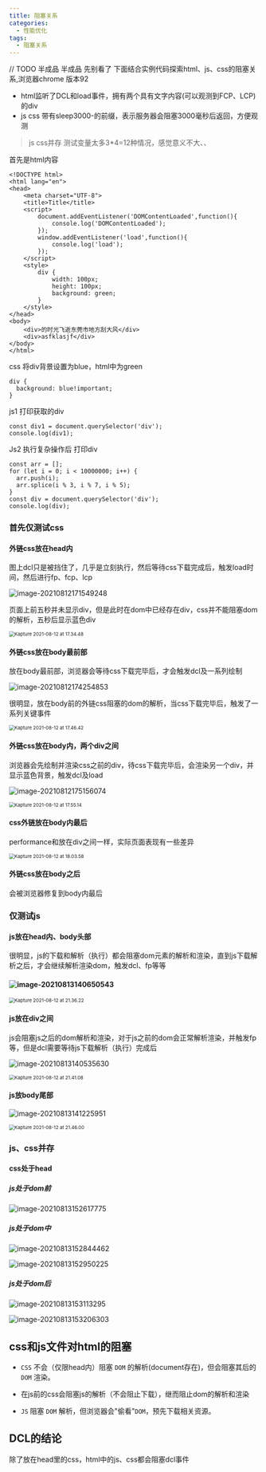 ```yaml
---
title: 阻塞关系
categories: 
  - 性能优化
tags: 
  - 阻塞关系
---
```

// TODO
半成品 半成品 先别看了
下面结合实例代码探索html、js、css的阻塞关系,浏览器chrome 版本92

- html监听了DCL和load事件，拥有两个具有文字内容(可以观测到FCP、LCP)的div
- js css 带有sleep3000-的前缀，表示服务器会阻塞3000毫秒后返回，方便观测

> js css并存 测试变量太多3*4=12种情况，感觉意义不大、、

首先是html内容

```
<!DOCTYPE html>
<html lang="en">
<head>
	<meta charset="UTF-8">
	<title>Title</title>
	<script>
		document.addEventListener('DOMContentLoaded',function(){
			console.log('DOMContentLoaded');
		});
		window.addEventListener('load',function(){
			console.log('load');
		});
	</script>
	<style>
		div {
			width: 100px;
			height: 100px;
			background: green;
		}
	</style>
</head>
<body>
	<div>的时光飞逝东莞市地方刮大风</div>
	<div>asfklasjf</div>
</body>
</html>
```

css 将div背景设置为blue，html中为green

```
div {
  background: blue!important;
}
```

js1 打印获取的div

```
const div1 = document.querySelector('div');
console.log(div1);
```

Js2 执行复杂操作后 打印div

```
const arr = [];
for (let i = 0; i < 10000000; i++) {
  arr.push(i);
  arr.splice(i % 3, i % 7, i % 5);
}
const div = document.querySelector('div');
console.log(div);
```

### 首先仅测试css

#### 外链css放在head内

图上dcl只是被挡住了，几乎是立刻执行，然后等待css下载完成后，触发load时间，然后进行fp、fcp、lcp

![image-20210812171549248](阻塞关系/image-20210812171549248.png)

页面上前五秒并未显示div，但是此时在dom中已经存在div，css并不能阻塞dom的解析，五秒后显示蓝色div

<img src="阻塞关系/Kapture 2021-08-12 at 17.34.48.gif" alt="Kapture 2021-08-12 at 17.34.48" style="zoom:67%;" />

#### 外链css放在body最前部

放在body最前部，浏览器会等待css下载完毕后，才会触发dcl及一系列绘制

![image-20210812174254853](阻塞关系/image-20210812174254853.png)



很明显，放在body前的外链css阻塞的dom的解析，当css下载完毕后，触发了一系列关键事件

<img src="阻塞关系/Kapture 2021-08-12 at 17.46.42.gif" alt="Kapture 2021-08-12 at 17.46.42" style="zoom:67%;" />

#### 外链css放在body内，两个div之间

浏览器会先绘制并渲染css之前的div，待css下载完毕后，会渲染另一个div，并显示蓝色背景，触发dcl及load

![image-20210812175156074](阻塞关系/image-20210812175156074.png)



<img src="阻塞关系/Kapture 2021-08-12 at 17.55.14.gif" alt="Kapture 2021-08-12 at 17.55.14" style="zoom:67%;" />

#### css外链放在body内最后

performance和放在div之间一样，实际页面表现有一些差异

<img src="阻塞关系/Kapture 2021-08-12 at 18.03.58.gif" alt="Kapture 2021-08-12 at 18.03.58" style="zoom:67%;" />

#### 外链css放在body之后

会被浏览器修复到body内最后

### 仅测试js

#### js放在head内、body头部

很明显，js的下载和解析（执行）都会阻塞dom元素的解析和渲染，直到js下载解析之后，才会继续解析渲染dom，触发dcl、fp等等

#### ![image-20210813140650543](阻塞关系/image-20210813140650543.png)

<img src="阻塞关系/Kapture 2021-08-12 at 21.36.22.gif" alt="Kapture 2021-08-12 at 21.36.22" style="zoom:67%;" />

#### js放在div之间

js会阻塞js之后的dom解析和渲染，对于js之前的dom会正常解析渲染，并触发fp等，但是dcl需要等待js下载解析（执行）完成后

![image-20210813140535630](阻塞关系/image-20210813140535630.png)

<img src="阻塞关系/Kapture 2021-08-12 at 21.41.08.gif" alt="Kapture 2021-08-12 at 21.41.08" style="zoom:67%;" />

#### js放body尾部

![image-20210813141225951](阻塞关系/image-20210813141225951.png)

<img src="阻塞关系/Kapture 2021-08-12 at 21.46.00.gif" alt="Kapture 2021-08-12 at 21.46.00" style="zoom:67%;" />



### js、css并存

#### css处于head

##### js处于dom前

![image-20210813152617775](阻塞关系/image-20210813152617775.png)

##### js处于dom中

![image-20210813152844462](阻塞关系/image-20210813152844462.png)

![image-20210813152950225](阻塞关系/image-20210813152950225.png)

##### js处于dom后

![image-20210813153113295](阻塞关系/image-20210813153113295.png)

![image-20210813153206303](阻塞关系/image-20210813153206303.png)

## css和js文件对html的阻塞

- `CSS` 不会（仅限head内）阻塞 `DOM` 的解析(document存在)，但会阻塞其后的 `DOM` 渲染。

- 在js前的css会阻塞js的解析（不会阻止下载），继而阻止dom的解析和渲染
- `JS` 阻塞 `DOM` 解析，但浏览器会"偷看"`DOM`，预先下载相关资源。



## DCL的结论

除了放在head里的css，html中的js、css都会阻塞dcl事件

